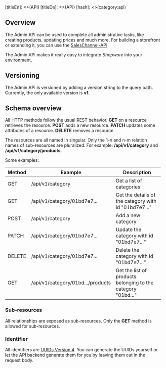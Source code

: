 [titleEn]: <>(API)
[titleDe]: <>(API)
[hash]: <>(category:api)

## Overview

The Admin API can be used to complete all administrative tasks, like creating products, updating prices and much more.
For building a storefront or extending it, you can use the [SalesChannel-API](./060-sales-channel-api.md).

The Admin API makes it really easy to integrate *Shopware* into your environment.

## Versioning

The Admin API is versioned by adding a version string to the query path. Currently, the only available version is **v1**.

## Schema overview

All HTTP methods follow the usual REST behavior.
**GET** on a resource retrieves the resource.
**POST** adds a new resource. **PATCH** updates some attributes of a resource.
**DELETE** removes a resource.

The resources are all named in singular. Only the 1-n and n-m relation names of sub-resources are pluralized.
For example: **/api/v1/category** and **/api/v1/category/products**.

Some examples:

| Method | Example                           | Description                                                  |
| ------ | --------------------------------- | ------------------------------------------------------------ |
| GET    | /api/v1/category                  | Get a list of categories                                     |
| GET    | /api/v1/category/01bd7e7...       | Get the details of the category with id "01bd7e7..."         |
| POST   | /api/v1/category                  | Add a new category                                           |
| PATCH  | /api/v1/category/01bd7e7...       | Update the category with id "01bd7e7..."                     |
| DELETE | /api/v1/category/01bd7e7...       | Delete the category with id "01bd7e7..."                     |
| GET    | /api/v1/category/01bd.../products | Get the list of products belonging to the category "01bd..." |

### Sub-resources

All relationships are exposed as sub-resources. Only the **GET** method is allowed for sub-resources.

### Identifier

All identifiers are [UUIDs Version 4](https://en.wikipedia.org/wiki/Universally_unique_identifier#Version_4_\(random\)).
You can generate the UUIDs yourself or let the API backend generate them for you by leaving them out in the request body.
